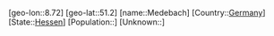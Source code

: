 ﻿---
location: [51.2,8.72]
type: City
tags:
- geo/City


SpocWebEntityId: 32370
isDeleted: false
confidential: public

---
[geo-lon::8.72]
[geo-lat::51.2]
[name::Medebach]
[Country::[Germany](geo/Continent/Europe/Germany.md)]
[State::[Hessen](geo/Continent/Europe/Germany/Hessen.md)]
[Population::]
[Unknown::]


